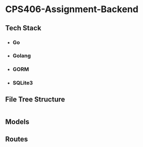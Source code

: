 # CPS406-Assignment-Backend
## Tech Stack
- ### Go
- ### Golang
- ### GORM
- ### SQLite3

## File Tree Structure
```
```

## Models

## Routes

